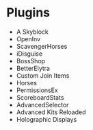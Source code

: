 # Plugins
- A Skyblock
- OpenInv
- ScavengerHorses
- iDisguise
- BossShop
- BetterElytra
- Custom Join Items
- Horses
- PermissionsEx
- ScoreboardStats
- AdvancedSelector
- Advanced Kits Reloaded
- Holographic Displays
